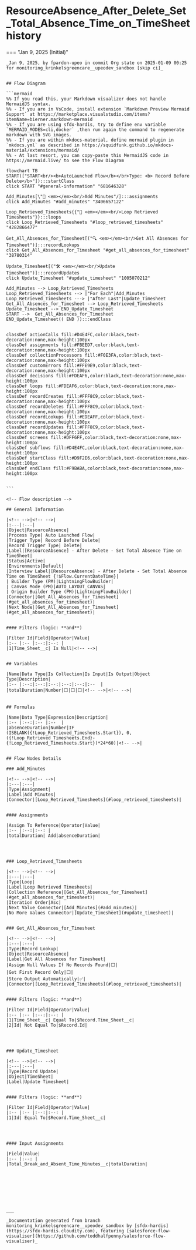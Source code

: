 # ResourceAbsence_After_Delete_Set_Total_Absence_Time_on_TimeSheet history

<!-- This page has been generated to be viewed with mkdocs-material, you can not view it just as markdown . Activate tab plugin following the doc at https://squidfunk.github.io/mkdocs-material/reference/content-tabs/ -->

=== "Jan 9, 2025 (Initial)"

    _Jan 9, 2025, by fpardon-upeo in commit Org state on 2025-01-09 00:25 for monitoring_krinkelsgreencare__upeodev_sandbox [skip ci]_

    
    ## Flow Diagram
    
    ```mermaid
    %% If you read this, your Markdown visualizer does not handle MermaidJS syntax.
    %% - If you are in VsCode, install extension `Markdown Preview Mermaid Support` at https://marketplace.visualstudio.com/items?itemName=bierner.markdown-mermaid
    %% - If you are using sfdx-hardis, try to define env variable `MERMAID_MODES=cli,docker` ,then run again the command to regenerate markdown with SVG images.
    %% - If you are within mkdocs-material, define mermaid plugin in `mkdocs.yml` as described in https://squidfunk.github.io/mkdocs-material/extensions/mermaid/
    %% - At last resort, you can copy-paste this MermaidJS code in https://mermaid.live/ to see the Flow Diagram
    
    flowchart TB
    START(["START<br/><b>AutoLaunched Flow</b></br>Type: <b> Record Before Delete</b>"]):::startClass
    click START "#general-information" "681646328"
    
    Add_Minutes[\"🟰 <em></em><br/>Add Minutes"/]:::assignments
    click Add_Minutes "#add_minutes" "3406657122"
    
    Loop_Retrieved_Timesheets{{"🔁 <em></em><br/>Loop Retrieved Timesheets"}}:::loops
    click Loop_Retrieved_Timesheets "#loop_retrieved_timesheets" "4282866477"
    
    Get_All_Absences_for_Timesheet[("🔍 <em></em><br/>Get All Absences for Timesheet")]:::recordLookups
    click Get_All_Absences_for_Timesheet "#get_all_absences_for_timesheet" "38780314"
    
    Update_Timesheet[("🛠️ <em></em><br/>Update Timesheet")]:::recordUpdates
    click Update_Timesheet "#update_timesheet" "1005070212"
    
    Add_Minutes --> Loop_Retrieved_Timesheets
    Loop_Retrieved_Timesheets --> |"For Each"|Add_Minutes
    Loop_Retrieved_Timesheets ---> |"After Last"|Update_Timesheet
    Get_All_Absences_for_Timesheet --> Loop_Retrieved_Timesheets
    Update_Timesheet --> END_Update_Timesheet
    START -->  Get_All_Absences_for_Timesheet
    END_Update_Timesheet(( END )):::endClass
    
    
    classDef actionCalls fill:#D4E4FC,color:black,text-decoration:none,max-height:100px
    classDef assignments fill:#FBEED7,color:black,text-decoration:none,max-height:100px
    classDef collectionProcessors fill:#F0E3FA,color:black,text-decoration:none,max-height:100px
    classDef customErrors fill:#FFE9E9,color:black,text-decoration:none,max-height:100px
    classDef decisions fill:#FDEAF6,color:black,text-decoration:none,max-height:100px
    classDef loops fill:#FDEAF6,color:black,text-decoration:none,max-height:100px
    classDef recordCreates fill:#FFF8C9,color:black,text-decoration:none,max-height:100px
    classDef recordDeletes fill:#FFF8C9,color:black,text-decoration:none,max-height:100px
    classDef recordLookups fill:#EDEAFF,color:black,text-decoration:none,max-height:100px
    classDef recordUpdates fill:#FFF8C9,color:black,text-decoration:none,max-height:100px
    classDef screens fill:#DFF6FF,color:black,text-decoration:none,max-height:100px
    classDef subflows fill:#D4E4FC,color:black,text-decoration:none,max-height:100px
    classDef startClass fill:#D9F2E6,color:black,text-decoration:none,max-height:100px
    classDef endClass fill:#F9BABA,color:black,text-decoration:none,max-height:100px
    
    
    ```
    
    <!-- Flow description -->
    
    ## General Information
    
    |<!-- -->|<!-- -->|
    |:---|:---|
    |Object|ResourceAbsence|
    |Process Type| Auto Launched Flow|
    |Trigger Type| Record Before Delete|
    |Record Trigger Type| Delete|
    |Label|[ResourceAbsence] - After Delete - Set Total Absence Time on TimeSheet|
    |Status|Active|
    |Environments|Default|
    |Interview Label|[ResourceAbsence] - After Delete - Set Total Absence Time on TimeSheet {!$Flow.CurrentDateTime}|
    | Builder Type (PM)|LightningFlowBuilder|
    | Canvas Mode (PM)|AUTO_LAYOUT_CANVAS|
    | Origin Builder Type (PM)|LightningFlowBuilder|
    |Connector|[Get_All_Absences_for_Timesheet](#get_all_absences_for_timesheet)|
    |Next Node|[Get_All_Absences_for_Timesheet](#get_all_absences_for_timesheet)|
    
    
    #### Filters (logic: **and**)
    
    |Filter Id|Field|Operator|Value|
    |:-- |:-- |:--:|:--: |
    |1|Time_Sheet__c| Is Null|<!-- -->|
    
    
    ## Variables
    
    |Name|Data Type|Is Collection|Is Input|Is Output|Object Type|Description|
    |:-- |:--:|:--:|:--:|:--:|:--:|:--  |
    |totalDuration|Number|⬜|⬜|⬜|<!-- -->|<!-- -->|
    
    
    ## Formulas
    
    |Name|Data Type|Expression|Description|
    |:-- |:--:|:-- |:--  |
    |absenceDuration|Number|IF (ISBLANK({!Loop_Retrieved_Timesheets.Start}), 0, ({!Loop_Retrieved_Timesheets.End}- {!Loop_Retrieved_Timesheets.Start})*24*60)|<!-- -->|
    
    
    ## Flow Nodes Details
    
    ### Add_Minutes
    
    |<!-- -->|<!-- -->|
    |:---|:---|
    |Type|Assignment|
    |Label|Add Minutes|
    |Connector|[Loop_Retrieved_Timesheets](#loop_retrieved_timesheets)|
    
    
    #### Assignments
    
    |Assign To Reference|Operator|Value|
    |:-- |:--:|:--: |
    |totalDuration| Add|absenceDuration|
    
    
    
    
    ### Loop_Retrieved_Timesheets
    
    |<!-- -->|<!-- -->|
    |:---|:---|
    |Type|Loop|
    |Label|Loop Retrieved Timesheets|
    |Collection Reference|[Get_All_Absences_for_Timesheet](#get_all_absences_for_timesheet)|
    |Iteration Order|Asc|
    |Next Value Connector|[Add_Minutes](#add_minutes)|
    |No More Values Connector|[Update_Timesheet](#update_timesheet)|
    
    
    ### Get_All_Absences_for_Timesheet
    
    |<!-- -->|<!-- -->|
    |:---|:---|
    |Type|Record Lookup|
    |Object|ResourceAbsence|
    |Label|Get All Absences for Timesheet|
    |Assign Null Values If No Records Found|⬜|
    |Get First Record Only|⬜|
    |Store Output Automatically|✅|
    |Connector|[Loop_Retrieved_Timesheets](#loop_retrieved_timesheets)|
    
    
    #### Filters (logic: **and**)
    
    |Filter Id|Field|Operator|Value|
    |:-- |:-- |:--:|:--: |
    |1|Time_Sheet__c| Equal To|$Record.Time_Sheet__c|
    |2|Id| Not Equal To|$Record.Id|
    
    
    
    
    ### Update_Timesheet
    
    |<!-- -->|<!-- -->|
    |:---|:---|
    |Type|Record Update|
    |Object|TimeSheet|
    |Label|Update Timesheet|
    
    
    #### Filters (logic: **and**)
    
    |Filter Id|Field|Operator|Value|
    |:-- |:-- |:--:|:--: |
    |1|Id| Equal To|$Record.Time_Sheet__c|
    
    
    
    
    #### Input Assignments
    
    |Field|Value|
    |:-- |:--: |
    |Total_Break_and_Absent_Time_Minutes__c|totalDuration|
    
    
    
    
    
    
    
    
    ___
    
    _Documentation generated from branch monitoring_krinkelsgreencare__upeodev_sandbox by [sfdx-hardis](https://sfdx-hardis.cloudity.com), featuring [salesforce-flow-visualiser](https://github.com/toddhalfpenny/salesforce-flow-visualiser)_

